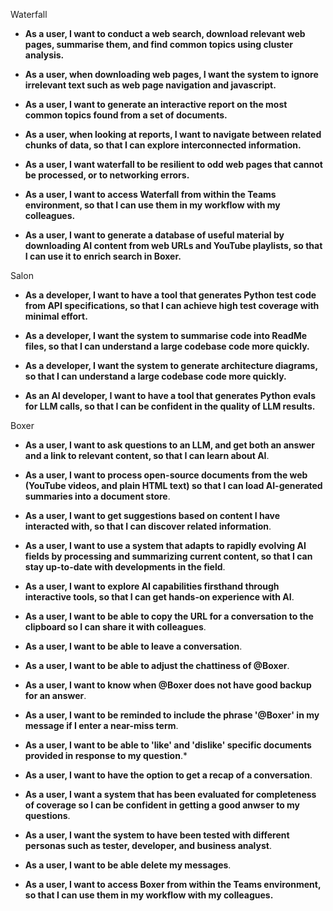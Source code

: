
Waterfall

*   **As a user, I want to conduct a web search, download relevant web pages, summarise them, and find common topics using cluster analysis.**

*   **As a user, when downloading web pages, I want the system to ignore irrelevant text such as web page navigation and javascript.**

*   **As a user, I want to generate an interactive report on the most common topics found from a set of documents.**

*   **As a user, when looking at reports, I want to navigate between related chunks of data, so that I can explore interconnected information.**

*   **As a user, I want waterfall to be resilient to odd web pages that cannot be processed, or to networking errors.**

*   **As a user, I want to access Waterfall from within the Teams environment, so that I can use them in my workflow with my colleagues.**

*   **As a user, I want to generate a database of useful material by downloading AI content from web URLs and YouTube playlists, so that I can use it to enrich search in Boxer.**



Salon

*   **As a developer, I want to have a tool that generates Python test code from API specifications, so that I can achieve high test coverage with minimal effort.**

*   **As a developer, I want the system to summarise code into ReadMe files, so that I can understand a large codebase code more quickly.**

*   **As a developer, I want the system to generate architecture diagrams, so that I can understand a large codebase code more quickly.**

*   **As an AI developer, I want to have a tool that generates Python evals for LLM calls, so that I can be confident in the quality of LLM results.**


Boxer

*   **As a user, I want to ask questions to an LLM, and get both an answer and a link to relevant content, so that I can learn about AI**.

*   **As a user, I want to process open-source documents from the web (YouTube videos, and plain HTML text) so that I can load AI-generated summaries into a document store**.

*   **As a user, I want to get suggestions based on content I have interacted with, so that I can discover related information**.

*   **As a user, I want to use a system that adapts to rapidly evolving AI fields by processing and summarizing current content, so that I can stay up-to-date with developments in the field**.

*   **As a user, I want to explore AI capabilities firsthand through interactive tools, so that I can get hands-on experience with AI**.

*   **As a user, I want to be able to copy the URL for a conversation to the clipboard so I can share it with colleagues**.

*   **As a user, I want to be able to leave a conversation**.

*   **As a user, I want to be able to adjust the chattiness of @Boxer**.

*   **As a user, I want to know when @Boxer does not have good backup for an answer**.

*   **As a user, I want to be reminded to include the phrase '@Boxer' in my message if I enter a near-miss term**.

*   **As a user, I want to be able to 'like' and 'dislike' specific documents provided in response to my question**.*

*   **As a user, I want to have the option to get a recap of a conversation**.

*   **As a user, I want a system that has been evaluated for completeness of coverage so I can be confident in getting a good anwser to my questions**.

*   **As a user, I want the system to have been tested with different personas such as tester, developer, and business analyst**.

*   **As a user, I want to be able delete my messages**.

*   **As a user, I want to access Boxer from within the Teams environment, so that I can use them in my workflow with my colleagues.**
